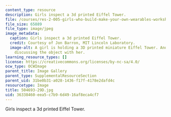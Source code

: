 ```yaml
---
content_type: resource
description: Girls inspect a 3d printed Eiffel Tower.
file: /courses/res-2-005-girls-who-build-make-your-own-wearables-workshop-spring-2015/36338460eea5c7b96d4916af8eca4cf7_504693-29D.jpg
file_size: 65889
file_type: image/jpeg
image_metadata:
  caption: Girls inspect a 3d printed Eiffel Tower.
  credit: Courtesy of Jon Barron, MIT Lincoln Laboratory.
  image-alt: A girl is holding a 3D printed miniature Eiffel Tower. Another girl is
    discussing the object with her.
learning_resource_types: []
license: https://creativecommons.org/licenses/by-nc-sa/4.0/
ocw_type: OCWImage
parent_title: Image Gallery
parent_type: SupplementalResourceSection
parent_uid: 31be0b31-a028-1436-f17f-4178e2dafd4c
resourcetype: Image
title: 504693-29D.jpg
uid: 36338460-eea5-c7b9-6d49-16af8eca4cf7
---
```

Girls inspect a 3d printed Eiffel Tower.